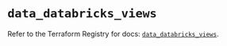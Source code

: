 # `data_databricks_views`

Refer to the Terraform Registry for docs: [`data_databricks_views`](https://registry.terraform.io/providers/databricks/databricks/1.39.0/docs/data-sources/views).

